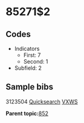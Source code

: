 # 85271$2

## Codes

-   Indicators
    -   First: 7
    -   Second: 1
-   Subfield: 2

## Sample bibs

3123504 [Quicksearch](https://search.library.yale.edu/catalog/3123504) [VXWS](http://prodorbis.library.yale.edu:7014/vxws/GetHoldingsService?bibId=3123504)

**Parent topic:**[852](../../tags/852/852.md)

